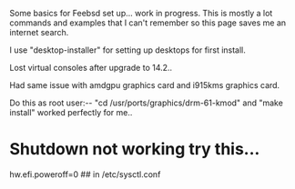 Some basics for Feebsd set up... work in progress.
This is mostly a lot commands and examples that I can't remember so this page saves me an internet search.

I use "desktop-installer" for setting up desktops for first install. 

Lost virtual consoles after upgrade to 14.2..

Had same issue with amdgpu graphics card and i915kms graphics card.

Do this as root user:--  "cd /usr/ports/graphics/drm-61-kmod" and "make install" worked perfectly for me..

# Shutdown not working try this...
hw.efi.poweroff=0 ## in /etc/sysctl.conf

